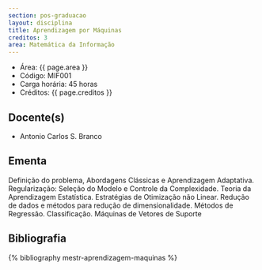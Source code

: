 ```yaml
---
section: pos-graduacao
layout: disciplina
title: Aprendizagem por Máquinas
creditos: 3
area: Matemática da Informação
---
```


- Área: {{ page.area }}
- Código: MIF001
- Carga horária: 45 horas
- Créditos: {{ page.creditos }}

## Docente(s) 

- Antonio Carlos S. Branco

## Ementa

Definição do problema, Abordagens Clássicas e Aprendizagem Adaptativa.
Regularização: Seleção do Modelo e Controle da Complexidade. Teoria da
Aprendizagem Estatística. Estratégias de Otimização não Linear.
Redução de dados e métodos para redução de dimensionalidade. Métodos
de Regressão. Classificação. Máquinas de Vetores de Suporte

## Bibliografia

{% bibliography mestr-aprendizagem-maquinas %}

